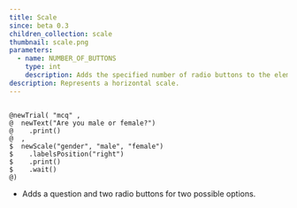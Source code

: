 ```yaml
---
title: Scale
since: beta 0.3
children_collection: scale
thumbnail: scale.png
parameters:
  - name: NUMBER_OF_BUTTONS
    type: int
    description: Adds the specified number of radio buttons to the element.
description: Represents a horizontal scale.
---
```


<!--more-->

<pre><code class="language-diff-javascript diff-highlight try-true">
@newTrial( "mcq" ,
@  newText("Are you male or female?")
@    .print()
@  ,
$  newScale("gender", "male", "female")
$    .labelsPosition("right")
$    .print()
$    .wait()
@)
</code></pre>

+ Adds a question and two radio buttons for two possible options.
